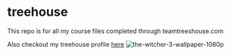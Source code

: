 # treehouse

This repo is for all my course files completed through teamtreeshouse.com

Also checkout my treehouse profile [here](https://teamtreehouse.com/michaelhernandez5)
![the-witcher-3-wallpaper-1080p](https://user-images.githubusercontent.com/13768123/29198230-e471813c-7e39-11e7-8415-87c106420f85.jpg)


